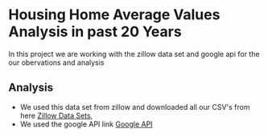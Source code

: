 # Housing Home Average Values Analysis in past 20 Years

In this project we are working with the zillow data set and google api for the our obervations and analysis

## Analysis

* We used this data set from zillow and downloaded all our CSV's from here [Zillow Data Sets](https://www.zillow.com/research/data/), 
* We used the google API link [Google API]()

